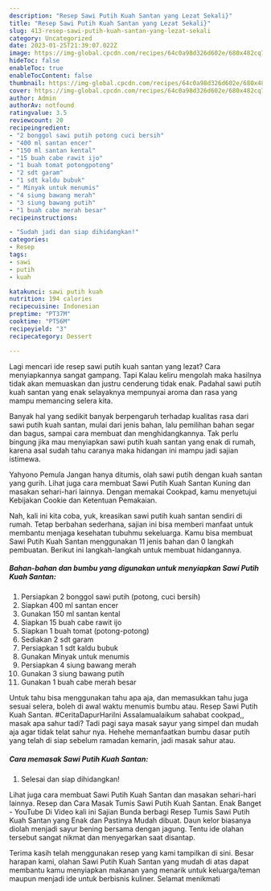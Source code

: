 ```yaml
---
description: "Resep Sawi Putih Kuah Santan yang Lezat Sekali}"
title: "Resep Sawi Putih Kuah Santan yang Lezat Sekali}"
slug: 413-resep-sawi-putih-kuah-santan-yang-lezat-sekali
category: Uncategorized
date: 2023-01-25T21:39:07.022Z
image: https://img-global.cpcdn.com/recipes/64c0a98d326d602e/680x482cq70/sawi-putih-kuah-santan-foto-resep-utama.jpg
hideToc: false
enableToc: true
enableTocContent: false
thumbnail: https://img-global.cpcdn.com/recipes/64c0a98d326d602e/680x482cq70/sawi-putih-kuah-santan-foto-resep-utama.jpg
cover: https://img-global.cpcdn.com/recipes/64c0a98d326d602e/680x482cq70/sawi-putih-kuah-santan-foto-resep-utama.jpg
author: Admin
authorAv: notfound
ratingvalue: 3.5
reviewcount: 20
recipeingredient:
- "2 bonggol sawi putih potong cuci bersih"
- "400 ml santan encer"
- "150 ml santan kental"
- "15 buah cabe rawit ijo"
- "1 buah tomat potongpotong"
- "2 sdt garam"
- "1 sdt kaldu bubuk"
- " Minyak untuk menumis"
- "4 siung bawang merah"
- "3 siung bawang putih"
- "1 buah cabe merah besar"
recipeinstructions:

- "Sudah jadi dan siap dihidangkan!"
categories:
- Resep
tags:
- sawi
- putih
- kuah

katakunci: sawi putih kuah 
nutrition: 194 calories
recipecuisine: Indonesian
preptime: "PT37M"
cooktime: "PT56M"
recipeyield: "3"
recipecategory: Dessert

---
```



Lagi mencari ide resep sawi putih kuah santan yang lezat? Cara menyiapkannya sangat gampang. Tapi Kalau keliru mengolah maka hasilnya tidak akan memuaskan dan justru cenderung tidak enak. Padahal sawi putih kuah santan yang enak selayaknya mempunyai aroma dan rasa yang mampu memancing selera kita.


Banyak hal yang sedikit banyak berpengaruh terhadap kualitas rasa dari sawi putih kuah santan, mulai dari jenis bahan, lalu pemilihan bahan segar dan bagus, sampai cara membuat dan menghidangkannya. Tak perlu bingung jika mau menyiapkan sawi putih kuah santan yang enak di rumah, karena asal sudah tahu caranya maka hidangan ini mampu jadi sajian istimewa.

Yahyono Pemula Jangan hanya ditumis, olah sawi putih dengan kuah santan yang gurih. Lihat juga cara membuat Sawi Putih Kuah Santan Kuning dan masakan sehari-hari lainnya. Dengan memakai Cookpad, kamu menyetujui Kebijakan Cookie dan Ketentuan Pemakaian.


Nah, kali ini kita coba, yuk, kreasikan sawi putih kuah santan sendiri di rumah. Tetap berbahan sederhana, sajian ini bisa memberi manfaat untuk membantu menjaga kesehatan tubuhmu sekeluarga. Kamu bisa membuat Sawi Putih Kuah Santan menggunakan 11 jenis bahan dan 0 langkah pembuatan. Berikut ini langkah-langkah untuk membuat hidangannya.

<!--inarticleads1-->

##### Bahan-bahan dan bumbu yang digunakan untuk menyiapkan Sawi Putih Kuah Santan:

1. Persiapkan 2 bonggol sawi putih (potong, cuci bersih)
1. Siapkan 400 ml santan encer
1. Gunakan 150 ml santan kental
1. Siapkan 15 buah cabe rawit ijo
1. Siapkan 1 buah tomat (potong-potong)
1. Sediakan 2 sdt garam
1. Persiapkan 1 sdt kaldu bubuk
1. Gunakan  Minyak untuk menumis
1. Persiapkan 4 siung bawang merah
1. Gunakan 3 siung bawang putih
1. Gunakan 1 buah cabe merah besar


Untuk tahu bisa menggunakan tahu apa aja, dan memasukkan tahu juga sesuai selera, boleh di awal waktu menumis bumbu atau. Resep Sawi Putih Kuah Santan. #CeritaDapurHariIni Assalamualaikum sahabat cookpad,, masak apa sahur tadi? Tadi pagi saya masak sayur yang simpel dan mudah aja agar tidak telat sahur nya. Hehehe memanfaatkan bumbu dasar putih yang telah di siap sebelum ramadan kemarin, jadi masak sahur atau. 

<!--inarticleads2-->

##### Cara memasak Sawi Putih Kuah Santan:


1. Selesai dan siap dihidangkan!

Lihat juga cara membuat Sawi Putih Kuah Santan dan masakan sehari-hari lainnya. Resep dan Cara Masak Tumis Sawi Putih Kuah Santan. Enak Banget - YouTube Di Video kali ini Sajian Bunda berbagi Resep Tumis Sawi Putih Kuah Santan yang Enak dan Pastinya Mudah dibuat. Daun kelor biasanya diolah menjadi sayur bening bersama dengan jagung. Tentu ide olahan tersebut sangat nikmat dan menyegarkan saat disantap. 

Terima kasih telah menggunakan resep yang kami tampilkan di sini. Besar harapan kami, olahan Sawi Putih Kuah Santan yang mudah di atas dapat membantu kamu menyiapkan makanan yang menarik untuk keluarga/teman maupun menjadi ide untuk berbisnis kuliner. Selamat menikmati
